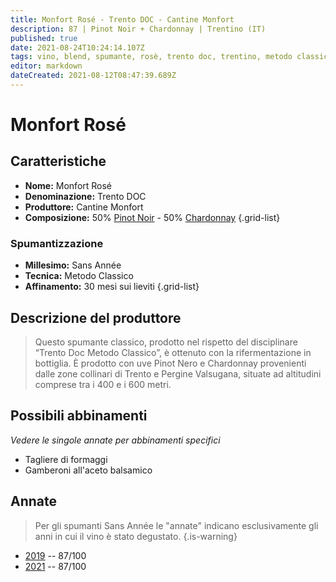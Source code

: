 ```yaml
---
title: Monfort Rosé - Trento DOC - Cantine Monfort
description: 87 | Pinot Noir + Chardonnay | Trentino (IT)
published: true
date: 2021-08-24T10:24:14.107Z
tags: vino, blend, spumante, rosè, trento doc, trentino, metodo classico, gamberoni all'aceto balsamico, chardonnay, pinot nero, brut, tagliere di formaggi, sans annee
editor: markdown
dateCreated: 2021-08-12T08:47:39.689Z
---
```


# Monfort Rosé

## Caratteristiche
- **Nome:** Monfort Rosé 
- **Denominazione:** Trento DOC 
- **Produttore:** Cantine Monfort 
- **Composizione:** 50% [Pinot Noir](/vitigni/bacca-nera/pinot-noir) - 50% [Chardonnay](/vitigni/bacca-bianca/chardonnay)
{.grid-list}

### Spumantizzazione
- **Millesimo:** Sans Année
- **Tecnica:** Metodo Classico
- **Affinamento:** 30 mesi sui lieviti
{.grid-list}

## Descrizione del produttore

> Questo spumante classico, prodotto nel rispetto del disciplinare “Trento Doc Metodo Classico”, è ottenuto con la rifermentazione in bottiglia. È prodotto con uve Pinot Nero e Chardonnay provenienti dalle zone collinari di Trento e Pergine Valsugana, situate ad altitudini comprese tra i 400 e i 600 metri.

## Possibili abbinamenti
*Vedere le singole annate per abbinamenti specifici*

- Tagliere di formaggi
- Gamberoni all'aceto balsamico

## Annate
> Per gli spumanti Sans Année le "annate" indicano esclusivamente gli anni in cui il vino è stato degustato.
{.is-warning}

- [2019](/vini/Italia/Trentino/Cantine-Monfort/Monfort-Rose/2019) -- 87/100
- [2021](/vini/Italia/Trentino/Cantine-Monfort/Monfort-Rose/2021) -- 87/100
